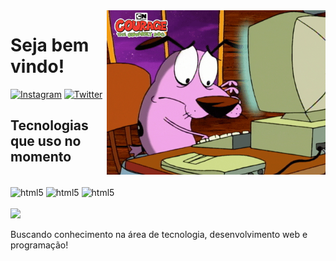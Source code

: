<img src = "banner.gif" width = "350px" align = right>

# Seja bem vindo!

[![Instagram](https://img.shields.io/badge/Instagram-E4405F?style=for-the-badge&logo=instagram&logoColor=white)](https://www.instagram.com/luizabreu38/)
[![Twitter](https://img.shields.io/badge/Twitter-1DA1F2?style=for-the-badge&logo=twitter&logoColor=white)](https://twitter.com/LuizAbr71093826)

## Tecnologias que uso no momento

<div style="display: inline_block"><br>
<img align="center" alt="html5" src="https://img.shields.io/badge/HTML5-E34F26?style=for-the-badge&logo=html5&logoColor=white">
  <img align="center" alt="html5" src="https://img.shields.io/badge/CSS3-1572B6?style=for-the-badge&logo=css3&logoColor=white">
  <img align="center" alt="html5" src="https://img.shields.io/badge/JavaScript-F7DF1E?style=for-the-badge&logo=javascript&logoColor=black">
</div><br>


 <!-- <img src="https://github-readme-stats.vercel.app/api/top-langs/?username=luizacn&show_icons=true&theme=radical&count_private=true"/>-->
  <img width=""  src="https://github-readme-stats.vercel.app/api?username=luizacn&show_icons=true&show_icons=true&theme=radical&count_private=true" />
<br>

Buscando conhecimento na área de tecnologia, desenvolvimento web e programação!
